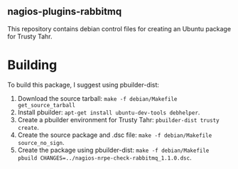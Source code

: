 nagios-plugins-rabbitmq
-----------------------

This repository contains debian control files for creating an Ubuntu package for Trusty Tahr.

Building
========

To build this package, I suggest using pbuilder-dist:

1. Download the source tarball: `make -f debian/Makefile get_source_tarball`
2. Install pbuilder: `apt-get install ubuntu-dev-tools debhelper`.
3. Create a pbuilder environment for Trusty Tahr: `pbuilder-dist trusty create`.
4. Create the source package and .dsc file: `make -f debian/Makefile source_no_sign`.
5. Create the package using pbuilder-dist:  `make -f debian/Makefile pbuild CHANGES=../nagios-nrpe-check-rabbitmq_1.1.0.dsc`.
